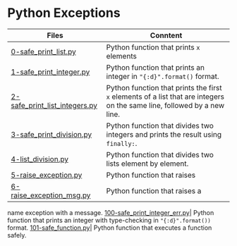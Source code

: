 # Python Exceptions



Files | Conntent
------|--------
[0-safe_print_list.py](./0-safe_print_list.py)| Python function that prints `x` elements
[1-safe_print_integer.py](./1-safe_print_integer.py)| Python function that prints an integer in `"{:d}".format()` format.
[2-safe_print_list_integers.py](./2-safe_print_list_integers.py)| Python function that prints the first `x` elements of a list that are integers on the same line, followed by a new line.
[3-safe_print_division.py](./3-safe_print_division.py)| Python function that divides two integers and prints the result using `finally:`.
[4-list_division.py](./4-list_division.py)| Python function that divides two lists element by element.
[5-raise_exception.py](./5-raise_exception.py)| Python function that raises
[6-raise_exception_msg.py](./6-raise_exception_msg.py)| Python function that raises a
  name exception with a message.
 [100-safe_print_integer_err.py](./100-safe_print_integer_err.py)| Python function that
 prints an integer with type-checking in `"{:d}".format())` format.
 [101-safe_function.py](./101-safe_function.py)| Python function that executes
  a function safely.
